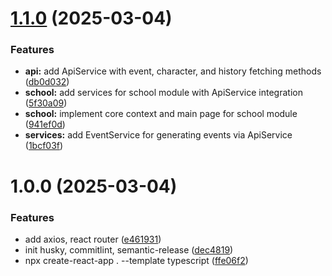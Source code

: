 # [1.1.0](https://github.com/marshal604/f2e-infinite-life/compare/v1.0.0...v1.1.0) (2025-03-04)


### Features

* **api:** add ApiService with event, character, and history fetching methods ([db0d032](https://github.com/marshal604/f2e-infinite-life/commit/db0d0329877d8b36fb801f2b021d7119852a0b1b))
* **school:** add services for school module with ApiService integration ([5f30a09](https://github.com/marshal604/f2e-infinite-life/commit/5f30a09a0cae62a4a3be67f777e970b4275d82f3))
* **school:** implement core context and main page for school module ([941ef0d](https://github.com/marshal604/f2e-infinite-life/commit/941ef0d1d271604575ff96d7adee8c1d80ad2b7c))
* **services:** add EventService for generating events via ApiService ([1bcf03f](https://github.com/marshal604/f2e-infinite-life/commit/1bcf03f2e4ae3641cd897f0593a473492c6c5426))

# 1.0.0 (2025-03-04)


### Features

* add axios, react router ([e461931](https://github.com/marshal604/infinite-life/commit/e4619316a426896d31b612627679273bdc41850d))
* init husky, commitlint, semantic-release ([dec4819](https://github.com/marshal604/infinite-life/commit/dec4819a33c59e012405a2d0775907ff2c48c160))
* npx create-react-app . --template typescript ([ffe06f2](https://github.com/marshal604/infinite-life/commit/ffe06f2182842d541aef687f2e45766f4f5dc71f))
